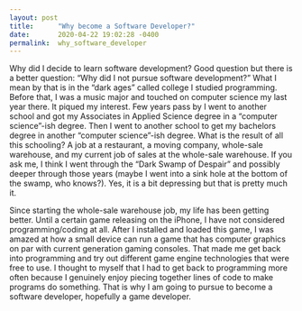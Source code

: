 ```yaml
---
layout: post
title:      "Why become a Software Developer?"
date:       2020-04-22 19:02:28 -0400
permalink:  why_software_developer
---
```



Why did I decide to learn software development? Good question but there is a better question: “Why did I not pursue software development?” What I mean by that is in the “dark ages” called college I studied programming. Before that, I was a music major and touched on computer science my last year there. It piqued my interest. Few years pass by I went to another school and got my Associates in Applied Science degree in a “computer science”-ish degree. Then I went to another school to get my bachelors degree in another “computer science”-ish degree. What is the result of all this schooling? A job at a restaurant, a moving company, whole-sale warehouse, and my current job of sales at the whole-sale warehouse. If you ask me, I think I went through the “Dark Swamp of Despair” and possibly deeper through those years (maybe I went into a sink hole at the bottom of the swamp, who knows?). Yes, it is a bit depressing but that is pretty much it.

Since starting the whole-sale warehouse job, my life has been getting better. Until a certain game releasing on the iPhone, I have not considered programming/coding at all. After I installed and loaded this game, I was amazed at how a small device can run a game that has computer graphics on par with current generation gaming consoles. That made me get back into programming and try out different game engine technologies that were free to use. I thought to myself that I had to get back to programming more often because I genuinely enjoy piecing together lines of code to make programs do something. That is why I am going to pursue to become a software developer, hopefully a game developer.


